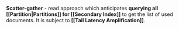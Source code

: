 **Scatter-gather** - read approach which anticipates **querying all [[Partition|Partitions]] for [[Secondary Index]]** to get the list of used documents. It is subject to **[[Tail Latency Amplification]]**.
